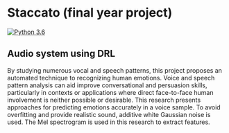 # Staccato (final year project)
[![Python 3.6](https://img.shields.io/badge/python-3.6-yellow.svg)](https://www.python.org/downloads/release/python-360/)

## Audio system using DRL
By studying numerous vocal and speech patterns, this project proposes an automated technique to recognizing human emotions. Voice and speech pattern analysis can aid improve conversational and persuasion skills, particularly in contexts or applications where direct face-to-face human involvement is neither possible or desirable. This research presents approaches for predicting emotions accurately in a voice sample. To avoid overfitting and provide realistic sound, additive white Gaussian noise is used. The Mel spectrogram is used in this research to extract features. 

